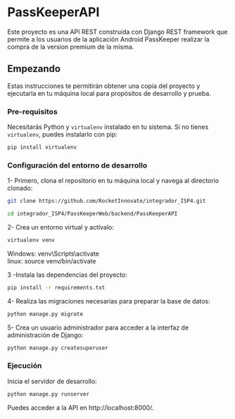 # PassKeeperAPI

Este proyecto es una API REST construida con Django REST framework que permite a los usuarios de la aplicación Android PassKeeper realizar la compra de la version premium de la misma.

## Empezando

Estas instrucciones te permitirán obtener una copia del proyecto y ejecutarla en tu máquina local para propósitos de desarrollo y prueba.

### Pre-requisitos

Necesitarás Python y `virtualenv` instalado en tu sistema. Si no tienes `virtualenv`, puedes instalarlo con pip:

```bash
pip install virtualenv
```

### Configuración del entorno de desarrollo

1- Primero, clona el repositorio en tu máquina local y navega al directorio clonado:
```bash
git clone https://github.com/RocketInnovate/integrador_ISP4.git
```
```bash
cd integrador_ISP4/PassKeeperWeb/backend/PassKeeperAPI
```


2- Crea un entorno virtual y actívalo:
```bash
virtualenv venv
```
Windows:
    venv\Scripts\activate  
linux:
    source venv/bin/activate

3 -Instala las dependencias del proyecto:
```bash
pip install -r requirements.txt
```
4- Realiza las migraciones necesarias para preparar la base de datos:
```bash
python manage.py migrate
```
5- Crea un usuario administrador para acceder a la interfaz de administración de Django:
```bash
python manage.py createsuperuser
```

### Ejecución
Inicia el servidor de desarrollo:
```bash
python manage.py runserver
```

Puedes acceder a la API en http://localhost:8000/.

